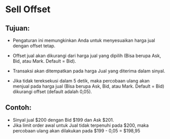 # **Sell Offset**

## Tujuan:

- Pengaturan ini memungkinkan Anda untuk menyesuaikan harga jual dengan offset tetap.
- Offset jual akan dikurangi dari harga jual yang dipilih (Bisa berupa Ask, Bid, atau Mark. Default = Bid).

- Transaksi akan ditempatkan pada harga Jual yang diterima dalam sinyal.
- Jika tidak tereksekusi dalam 5 detik, maka percobaan ulang akan menjual pada harga jual (Bisa berupa Ask, Bid, atau Mark. Default = Bid) dikurangi offset (default adalah 0,05).

## Contoh:

- Sinyal jual $200 dengan Bid $199 dan Ask $201.
- Jika limit order awal untuk Jual tidak terpenuhi pada $200, maka percobaan ulang akan dilakukan pada $199 - 0,05 = $198,95
